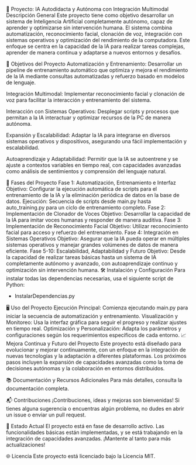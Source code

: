 📌 Proyecto: IA Autodidacta y Autónoma con Integración Multimodal
Descripción General
Este proyecto tiene como objetivo desarrollar un sistema de Inteligencia Artificial completamente autónomo, capaz de aprender y optimizarse sin intervención humana. El sistema combina automatización, reconocimiento facial, clonación de voz, integración con sistemas operativos y optimización del rendimiento de la computadora. Este enfoque se centra en la capacidad de la IA para realizar tareas complejas, aprender de manera continua y adaptarse a nuevos entornos y desafíos.

🎯 Objetivos del Proyecto
Automatización y Entrenamiento: Desarrollar un pipeline de entrenamiento automático que optimiza y mejora el rendimiento de la IA mediante consultas automatizadas y refuerzo basado en modelos de lenguaje.

Integración Multimodal: Implementar reconocimiento facial y clonación de voz para facilitar la interacción y entrenamiento del sistema.

Interacción con Sistemas Operativos: Desplegar scripts y procesos que permitan a la IA interactuar y optimizar recursos de la PC de manera autónoma.

Expansión y Escalabilidad: Adaptar la IA para integrarse en diversos sistemas operativos y dispositivos, asegurando una fácil implementación y escalabilidad.

Autoaprendizaje y Adaptabilidad: Permitir que la IA se autoentrene y se ajuste a contextos variables en tiempo real, con capacidades avanzadas como análisis de sentimientos y comprensión del lenguaje natural.

🚀 Fases del Proyecto
Fase 1: Automatización, Entrenamiento e Interfaz
Objetivo: Configurar la ejecución automática de scripts para el entrenamiento de la IA y la eliminación periódica de datos en la base de datos.
Ejecución: Secuencia de scripts desde main.py hasta auto_training.py para un ciclo de entrenamiento completo.
Fase 2: Implementación de Clonador de Voces
Objetivo: Desarrollar la capacidad de la IA para imitar voces humanas y responder de manera auditiva.
Fase 3: Implementación de Reconocimiento Facial
Objetivo: Utilizar reconocimiento facial para acceso y refuerzo del entrenamiento.
Fase 4: Integración en Sistemas Operativos
Objetivo: Asegurar que la IA pueda operar en múltiples sistemas operativos y manejar grandes volúmenes de datos de manera eficiente.
Fase 5-10: Escalabilidad, Adaptabilidad y Futuro
Objetivo: Desde la capacidad de realizar tareas básicas hasta un sistema de IA completamente autónomo y avanzado, con autoaprendizaje continuo y optimización sin intervención humana.
🛠️ Instalación y Configuración
Para instalar todas las dependencias necesarias, usa el siguiente script de Python:
- InstalarDependencias.py

🖥️ Uso del Proyecto
Ejecución Principal: Comienza ejecutando main.py para iniciar la secuencia de automatización y entrenamiento.
Visualización y Monitoreo: Usa la interfaz gráfica para seguir el progreso y realizar ajustes en tiempo real.
Optimización y Personalización: Adapta los parámetros y configuraciones según los requerimientos específicos de cada entorno.
📈 Mejora Continua y Futuro del Proyecto
Este proyecto está diseñado para evolucionar y mejorar continuamente, con un enfoque en la integración de nuevas tecnologías y la adaptación a diferentes plataformas. Los próximos pasos incluyen la expansión de capacidades avanzadas como la toma de decisiones autónomas y la colaboración en entornos distribuidos.

📚 Documentación y Recursos Adicionales
Para más detalles, consulta la documentación completa.

📬 Contribuciones
¡Contribuciones, ideas y mejoras son bienvenidas! Si tienes alguna sugerencia o encuentras algún problema, no dudes en abrir un issue o enviar un pull request.

🚧 Estado Actual
El proyecto está en fase de desarrollo activo. Las funcionalidades básicas están implementadas, y se está trabajando en la integración de capacidades avanzadas. ¡Mantente al tanto para más actualizaciones!

🌐 Licencia
Este proyecto está licenciado bajo la Licencia MIT.

